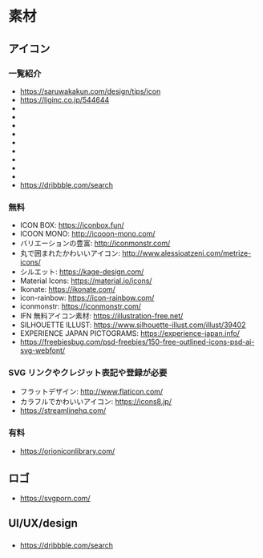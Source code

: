 
# 素材


## アイコン

### 一覧紹介

- https://saruwakakun.com/design/tips/icon
- https://liginc.co.jp/544644
- 
- 
- 
- 
- 
- 
- 
- 
- 
- https://dribbble.com/search


### 無料

- ICON BOX: https://iconbox.fun/
- ICOON MONO: http://icooon-mono.com/
- バリエーションの豊富: http://iconmonstr.com/
- 丸で囲まれたかわいいアイコン: http://www.alessioatzeni.com/metrize-icons/
- シルエット: https://kage-design.com/
- Material Icons: https://material.io/icons/
- Ikonate: https://ikonate.com/
- icon-rainbow: https://icon-rainbow.com/
- iconmonstr: https://iconmonstr.com/
- IFN 無料アイコン素材: https://illustration-free.net/
- SILHOUETTE ILLUST: https://www.silhouette-illust.com/illust/39402
- EXPERIENCE JAPAN PICTOGRAMS: https://experience-japan.info/
- https://freebiesbug.com/psd-freebies/150-free-outlined-icons-psd-ai-svg-webfont/

### SVG リンクやクレジット表記や登録が必要

- フラットデザイン: http://www.flaticon.com/
- カラフルでかわいいアイコン: https://icons8.jp/
- https://streamlinehq.com/


### 有料

- https://orioniconlibrary.com/




## ロゴ

- https://svgporn.com/





## UI/UX/design

### 


- https://dribbble.com/search
